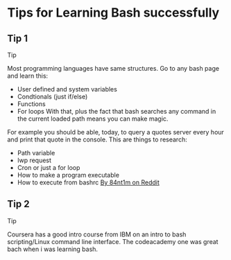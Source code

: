 # Tips for Learning Bash successfully

## Tip 1

> [!TIP]
> Most programming languages have same structures.
> Go to any bash page and learn this:
> - User defined and system variables
> - Condtionals (just if/else)
> - Functions
> - For loops
> With that, plus the fact that bash searches any command in the current loaded path means you can make magic.
>
> For example you should be able, today, to query a quotes server every hour and print that quote in the console. This are things to research:
> - Path variable
> - lwp request
> - Cron or just a for loop
> - How to make a program executable
> - How to execute from bashrc [By 84nt1m on Reddit](https://www.reddit.com/user/84nt1m/)

## Tip 2

> [!TIP]
> Coursera has a good intro course from IBM on an intro to bash scripting/Linux command line interface. The codeacademy one was great bach when i was learning bash. 
